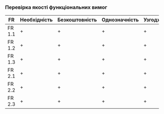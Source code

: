 ### Перевірка якості функціональних вимог
| FR   | Необхідність | Безкоштовність | Однозначність | Узгодженість | Завершеність | Атомарність | Здійсненність | Відстежуваність | Перевіряємість |
|------|--------------|---------------|--------------|--------------|--------------|-------------|--------------|-----------------|----------------|
| FR 1.1| +        	| +         	| +        	| +        	| +        	| +       	| +        	| +           	| +          	|
| FR 1.2| +        	| +         	| +        	| +  	      | +        	| +       	| +        	| +           	| +          	|
| FR 1.3| +        	| +         	| +        	| +        	| +        	| +       	| +        	| +           	| +          	|
| FR 2.1| +      	| +         	| +        	| +        	| +        	| +       	| +        	| +           	| +          	|
| FR 2.2| +        	| +         	| +        	| +        	| +        	| +       	| +        	| +        	| +          	|
| FR 2.3| +        	| +         	| +        	| +        	| +        	| +       	| +        	| +           	| +          	|
